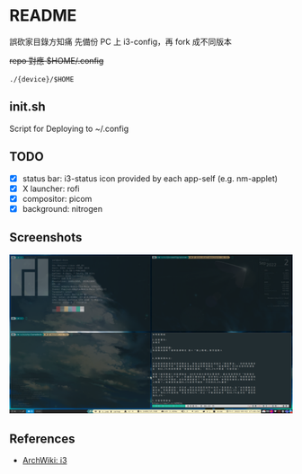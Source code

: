 # README

誤砍家目錄方知痛
先備份 PC 上 i3-config，再 fork 成不同版本

~~repo 對應 $HOME/.config~~

`./{device}/$HOME`

## init.sh

Script for Deploying to ~/.config

## TODO

+ [x] status bar: i3-status
  icon provided by each app-self (e.g. nm-applet)
+ [x] X launcher: rofi
+ [x] compositor: picom
+ [x] background: nitrogen

## Screenshots

![81ns-20220902](./lenovo-y7000-2019-81ns/.screenshots/20220902.png)


## References

+ [ArchWiki: i3](https://wiki.archlinux.org/title/i3_(%E7%AE%80%E4%BD%93%E4%B8%AD%E6%96%87))
